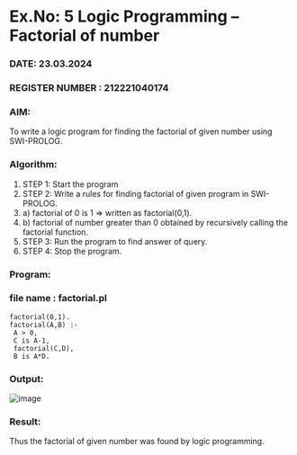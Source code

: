 # Ex.No: 5   Logic Programming – Factorial of number   
### DATE: 23.03.2024                                                                           
### REGISTER NUMBER : 212221040174
### AIM: 
To  write  a logic program for finding the factorial of given number using SWI-PROLOG. 
### Algorithm:
1. STEP 1: Start the program
2. STEP 2:  Write a rules for finding factorial of given program in SWI-PROLOG.
3.   a)	factorial of 0 is 1 => written as factorial(0,1).
4.   b)	factorial of number greater than 0 obtained by recursively calling the factorial    function.
5. STEP 3: Run the program  to find answer of  query.
6. STEP 4: Stop the program.

### Program:
### file name : factorial.pl 
```
factorial(0,1). 
factorial(A,B) :- 
 A > 0, 
 C is A-1, 
 factorial(C,D), 
 B is A*D. 
```

### Output:

![image](https://github.com/Catty12384/AI-Lab-Record/assets/120629225/52fc04c8-de41-4202-abb5-5b99265d2902)


### Result:
Thus the factorial of given number was found by logic programming. 
